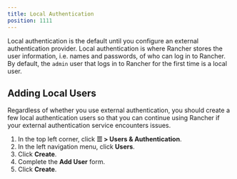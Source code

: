 ```yaml
---
title: Local Authentication
position: 1111
---
```


Local authentication is the default until you configure an external authentication provider. Local authentication is where Rancher stores the user information, i.e. names and passwords, of who can log in to Rancher. By default, the `admin` user that logs in to Rancher for the first time is a local user.

## Adding Local Users

Regardless of whether you use external authentication, you should create a few local authentication users so that you can continue using Rancher if your external authentication service encounters issues.

1.	In the top left corner, click **☰ \> Users & Authentication**.
1. In the left navigation menu, click **Users**.
1. Click **Create**.
1.	Complete the **Add User** form.
1. Click **Create**.

